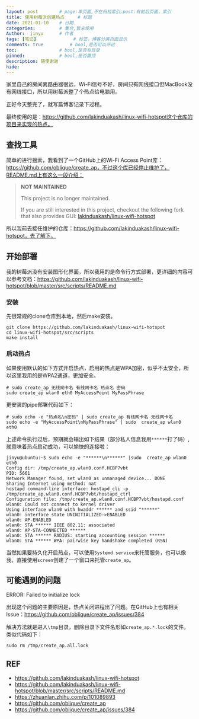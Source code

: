 ```yaml
---
layout: post        # page:单页面,不在归档索引;post:有前后页面，索引
title: 使用树莓派创建热点     # 标题
date: 2021-01-10    # 日期
categories:         # 集合,暂未使用
Author:  jinyu      # 作者
tags: [笔记]              # 标签，博客分类页面显示
comments: true          # bool,是否可以评论
toc:                # bool,是否有目录
pinned:             # bool,是否置顶
description: 随便谢谢
hide: 
---
```


家里自己的房间离路由器很远，Wi-Fi信号不好，房间只有网线接口但MacBook没有网线接口，所以用树莓派整了个热点给电脑用。

正好今天整完了，就写篇博客记录下过程。

<!-- more -->

最终使用的是：https://github.com/lakinduakash/linux-wifi-hotspot这个仓库的项目来实现的热点。

## 查找工具

简单的进行搜索，我看到了一个GitHub上的Wi-Fi Access Point库：https://github.com/oblique/create_ap，不过这个库已经停止维护了，README.md上有这么一段介绍：

> **NOT MAINTAINED**
>
> This project is no longer maintained.
>
> If you are still interested in this project, checkout the following fork that also provides GUI: [lakinduakash/linux-wifi-hotspot](https://github.com/lakinduakash/linux-wifi-hotspot)

所以我前去接任维护的仓库：https://github.com/lakinduakash/linux-wifi-hotspot，去了解下。

## 开始部署

我的树莓派没有安装图形化界面，所以我用的是命令行方式部署，更详细的内容可以参考文档：https://github.com/lakinduakash/linux-wifi-hotspot/blob/master/src/scripts/README.md

### 安装

先很常规的clone仓库到本地，然后make安装。

```shell
git clone https://github.com/lakinduakash/linux-wifi-hotspot
cd linux-wifi-hotspot/src/scripts
make install
```

### 启动热点

如果使用默认的如下方式开启热点，启用的热点是WPA加密，似乎不太安全，所以这里我用的是WPA2通道，更加安全。

```shell
# sudo create_ap 无线网卡名 有线网卡名 热点名 密码
sudo create_ap wlan0 eth0 MyAccessPoint MyPassPhrase
```

更安装的pipe部署代码如下：

```shell
# sudo echo -e "热点名\n密码" | sudo create_ap 有线网卡名 无线网卡名
sudo echo -e "MyAccessPoint\nMyPassPhrase" | sudo  create_ap wlan0 eth0
```

上述命令执行过后，预期就会输出如下结果（部分私人信息我用`******`打了码）,就意味着热点启动成功，可以愉快的连接啦：

```shell
jinyu@ubuntu:~$ sudo echo -e "******\n******" |sudo  create_ap wlan0 eth0
Config dir: /tmp/create_ap.wlan0.conf.HCBP7vbt
PID: 5661
Network Manager found, set wlan0 as unmanaged device... DONE
Sharing Internet using method: nat
hostapd command-line interface: hostapd_cli -p /tmp/create_ap.wlan0.conf.HCBP7vbt/hostapd_ctrl
Configuration file: /tmp/create_ap.wlan0.conf.HCBP7vbt/hostapd.conf
wlan0: Could not connect to kernel driver
Using interface wlan0 with hwaddr ****** and ssid "******"
wlan0: interface state UNINITIALIZED->ENABLED
wlan0: AP-ENABLED
wlan0: STA ****** IEEE 802.11: associated
wlan0: AP-STA-CONNECTED ******
wlan0: STA ****** RADIUS: starting accounting session ******
wlan0: STA ****** WPA: pairwise key handshake completed (RSN)
```

当然如果要持久化开启热点，可以使用`Systemd service`来托管服务，也可以像我，直接使用`screen`创建了一个窗口来托管`create_ap`。

## 可能遇到的问题

ERROR: Failed to initialize lock

出现这个问题的主要原因是，热点关闭进程出了问题。在GitHub上也有相关Issue：https://github.com/oblique/create_ap/issues/384

解决方法就是进入`\tmp`目录，删除目录下文件名形如`create_ap.*.lock`的文件。类似代码如下：

```shell
sudo rm /tmp/create_ap.all.lock
```

## REF

* https://github.com/lakinduakash/linux-wifi-hotspot
* https://github.com/lakinduakash/linux-wifi-hotspot/blob/master/src/scripts/README.md
* https://zhuanlan.zhihu.com/p/101089893
* https://github.com/oblique/create_ap
* https://github.com/oblique/create_ap/issues/384